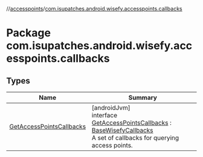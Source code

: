 //[accesspoints](../../index.md)/[com.isupatches.android.wisefy.accesspoints.callbacks](index.md)

# Package com.isupatches.android.wisefy.accesspoints.callbacks

## Types

| Name | Summary |
|---|---|
| [GetAccessPointsCallbacks](-get-access-points-callbacks/index.md) | [androidJvm]<br>interface [GetAccessPointsCallbacks](-get-access-points-callbacks/index.md) : [BaseWisefyCallbacks](../../../core/core/com.isupatches.android.wisefy.core.base/-base-wisefy-callbacks/index.md)<br>A set of callbacks for querying access points. |
